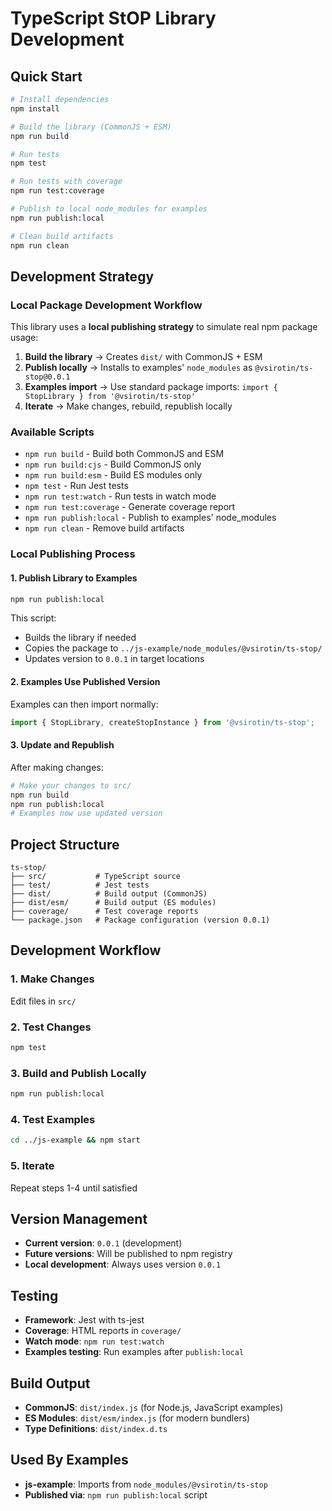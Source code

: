 # TypeScript StOP Library Development

## Quick Start

```bash
# Install dependencies
npm install

# Build the library (CommonJS + ESM)
npm run build

# Run tests
npm test

# Run tests with coverage
npm run test:coverage

# Publish to local node_modules for examples
npm run publish:local

# Clean build artifacts
npm run clean
```

## Development Strategy

### Local Package Development Workflow
This library uses a **local publishing strategy** to simulate real npm package usage:

1. **Build the library** → Creates `dist/` with CommonJS + ESM
2. **Publish locally** → Installs to examples' `node_modules` as `@vsirotin/ts-stop@0.0.1`
3. **Examples import** → Use standard package imports: `import { StopLibrary } from '@vsirotin/ts-stop'`
4. **Iterate** → Make changes, rebuild, republish locally

### Available Scripts
- `npm run build` - Build both CommonJS and ESM
- `npm run build:cjs` - Build CommonJS only
- `npm run build:esm` - Build ES modules only
- `npm test` - Run Jest tests
- `npm run test:watch` - Run tests in watch mode
- `npm run test:coverage` - Generate coverage report
- `npm run publish:local` - Publish to examples' node_modules
- `npm run clean` - Remove build artifacts

### Local Publishing Process

#### 1. Publish Library to Examples
```bash
npm run publish:local
```

This script:
- Builds the library if needed
- Copies the package to `../js-example/node_modules/@vsirotin/ts-stop/`
- Updates version to `0.0.1` in target locations

#### 2. Examples Use Published Version
Examples can then import normally:
```typescript
import { StopLibrary, createStopInstance } from '@vsirotin/ts-stop';
```

#### 3. Update and Republish
After making changes:
```bash
# Make your changes to src/
npm run build
npm run publish:local
# Examples now use updated version
```

## Project Structure
```
ts-stop/
├── src/           # TypeScript source
├── test/          # Jest tests
├── dist/          # Build output (CommonJS)
├── dist/esm/      # Build output (ES modules)
├── coverage/      # Test coverage reports
└── package.json   # Package configuration (version 0.0.1)
```

## Development Workflow

### 1. Make Changes
Edit files in `src/`

### 2. Test Changes
```bash
npm test
```

### 3. Build and Publish Locally
```bash
npm run publish:local
```

### 4. Test Examples
```bash
cd ../js-example && npm start
```

### 5. Iterate
Repeat steps 1-4 until satisfied

## Version Management
- **Current version**: `0.0.1` (development)
- **Future versions**: Will be published to npm registry
- **Local development**: Always uses version `0.0.1`

## Testing
- **Framework**: Jest with ts-jest
- **Coverage**: HTML reports in `coverage/`
- **Watch mode**: `npm run test:watch`
- **Examples testing**: Run examples after `publish:local`

## Build Output
- **CommonJS**: `dist/index.js` (for Node.js, JavaScript examples)
- **ES Modules**: `dist/esm/index.js` (for modern bundlers)
- **Type Definitions**: `dist/index.d.ts`

## Used By Examples
- **js-example**: Imports from `node_modules/@vsirotin/ts-stop`
- **Published via**: `npm run publish:local` script